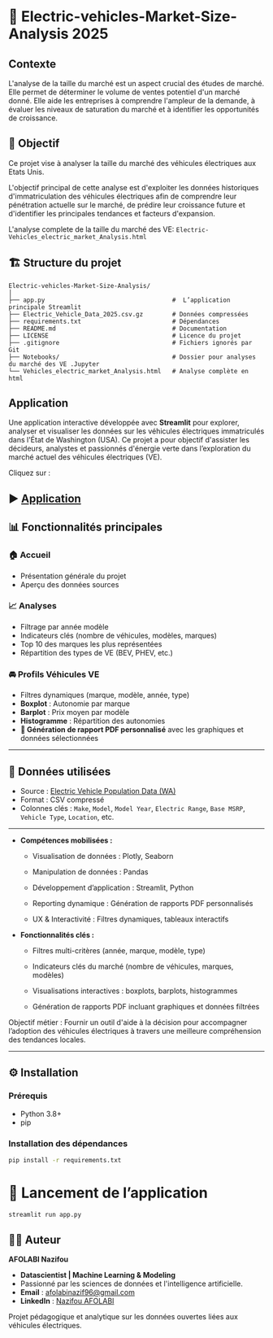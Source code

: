 # 🚗 Electric-vehicles-Market-Size-Analysis 2025

## Contexte 
L'analyse de la taille du marché est un aspect crucial des études de marché. Elle permet de déterminer le volume de ventes potentiel d'un marché donné. Elle aide les entreprises à comprendre l'ampleur de la demande, à évaluer les niveaux de saturation du marché et à identifier les opportunités de croissance.

## 🎯 Objectif 

Ce projet vise à analyser la taille du marché des véhicules électriques aux Etats Unis.

L'objectif principal de cette analyse est d'exploiter les données historiques d'immatriculation des véhicules électriques afin de comprendre leur pénétration actuelle sur le marché, de prédire leur croissance future et d'identifier les principales tendances et facteurs d'expansion. 

L'analyse complete de la taille du marché des VE: `Electric-Vehicles_electric_market_Analysis.html`

## 🏗️ Structure du projet 

```
Electric-vehicles-Market-Size-Analysis/
│
├── app.py                                   #  L’application principale Streamlit
├── Electric_Vehicle_Data_2025.csv.gz        # Données compressées
├── requirements.txt                         # Dépendances
├── README.md                                # Documentation
├── LICENSE                                  # Licence du projet
├── .gitignore                               # Fichiers ignorés par Git
├── Notebooks/                               # Dossier pour analyses du marché des VE .Jupyter
└── Vehicles_electric_market_Analysis.html   # Analyse complète en html  
``` 

 
## Application 

Une application interactive développée avec **Streamlit** pour explorer, analyser et visualiser les données sur les véhicules électriques immatriculés dans l'État de Washington (USA). Ce projet a pour objectif d'assister les décideurs, analystes et passionnés d'énergie verte dans l’exploration du marché actuel des véhicules électriques (VE).

Cliquez sur :

 ▶️ [Application](https://nazif96-electric-vehicles-market-size-analysis--app-qlrsye.streamlit.app/)
---

## 📊 Fonctionnalités principales

### 🏠 Accueil
- Présentation générale du projet
- Aperçu des données sources

### 📈 Analyses
- Filtrage par année modèle
- Indicateurs clés (nombre de véhicules, modèles, marques)
- Top 10 des marques les plus représentées
- Répartition des types de VE (BEV, PHEV, etc.)

### 🚘 Profils Véhicules VE
- Filtres dynamiques (marque, modèle, année, type)
- **Boxplot** : Autonomie par marque
- **Barplot** : Prix moyen par modèle
- **Histogramme** : Répartition des autonomies
- **📄 Génération de rapport PDF personnalisé** avec les graphiques et données sélectionnées

---

## 📁 Données utilisées

- Source : [Electric Vehicle Population Data (WA)](https://catalog.data.gov/dataset/electric-vehicle-population-data)
- Format : CSV compressé
- Colonnes clés : `Make`, `Model`, `Model Year`, `Electric Range`, `Base MSRP`, `Vehicle Type`, `Location`, etc.

---

- **Compétences mobilisées :**

    - Visualisation de données : Plotly, Seaborn

    - Manipulation de données : Pandas

    - Développement d’application : Streamlit, Python

    - Reporting dynamique : Génération de rapports PDF personnalisés

    - UX & Interactivité : Filtres dynamiques, tableaux interactifs

- **Fonctionnalités clés :**

    - Filtres multi-critères (année, marque, modèle, type)

    - Indicateurs clés du marché (nombre de véhicules, marques, modèles)

    - Visualisations interactives : boxplots, barplots, histogrammes

    - Génération de rapports PDF incluant graphiques et données filtrées
    

Objectif métier : Fournir un outil d'aide à la décision pour accompagner l’adoption des véhicules électriques à travers une meilleure compréhension des tendances locales.

--- 

## ⚙️ Installation

### Prérequis
- Python 3.8+
- pip

### Installation des dépendances

```bash
pip install -r requirements.txt

``` 

# 🚀 Lancement de l’application

```bash
streamlit run app.py

``` 

## 👨‍💻 Auteur

**AFOLABI Nazifou**

- **Datascientist | Machine Learning & Modeling** 
- Passionné par les sciences de données et l'intelligence artificielle.
- **Email** : [afolabinazif96@gmail.com](mailto.afolabinazif96@gmail.com)
- **LinkedIn** : [Nazifou AFOLABI](https://www.linkedin.com/in/nazifou-afolabi-10544729b/)

Projet pédagogique et analytique sur les données ouvertes liées aux véhicules électriques.
